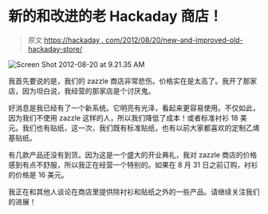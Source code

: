 # 新的和改进的老 Hackaday 商店！

> 原文:[https://hackaday . com/2012/08/20/new-and-improved-old-hackaday-store/](https://hackaday.com/2012/08/20/new-and-improved-old-hackaday-store/)

![](../Images/19a6680cc0f1d12d3bf98fb1bde5012b.png "Screen Shot 2012-08-20 at 9.21.35 AM")

我首先要说的是，我们的 zazzle 商店非常悲伤。价格实在是太高了。我开了那家店，因为坦白说，我经营的那家店是个讨厌鬼。

好消息是我已经有了一个新系统。它明亮有光泽，看起来更容易使用。不仅如此，因为我们不使用 zazzle 这样的人，所以我们降低了成本！或者标准衬衫 18 美元。我们也有贴纸，这一次，我们既有标准贴纸，也有以前大家都喜欢的定制乙烯基贴纸。

有几款产品还没有到货。因为这是一个盛大的开业典礼，我对 zazzle 商店的价格感到有点不舒服，所以我正在经营一个特别的。如果在 8 月 31 日之前订购，衬衫的价格是 16 美元。

我正在和其他人谈论在商店里提供除衬衫和贴纸之外的一些产品。请继续关注我们的进展！